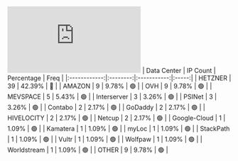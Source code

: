 ![Diagramm](https://github.com/obajay/StateSync-snapshots/blob/main/Projects/Aura/1/README.md)
| Data Center | IP Count | Percentage | Freq |
|:------------:|:--------:|:-----------:|:-----:|
| HETZNER | 39 | 42.39% | 🔴 |
| AMAZON | 9 | 9.78% | 🟢 |
| OVH | 9 | 9.78% | 🟢 |
| MEVSPACE | 5 | 5.43% | 🟢 |
| Interserver | 3 | 3.26% | 🟢 |
| PSINet | 3 | 3.26% | 🟢 |
| Contabo | 2 | 2.17% | 🟢 |
| GoDaddy | 2 | 2.17% | 🟢 |
| HIVELOCITY | 2 | 2.17% | 🟢 |
| Netcup | 2 | 2.17% | 🟢 |
| Google-Cloud | 1 | 1.09% | 🟢 |
| Kamatera | 1 | 1.09% | 🟢 |
| myLoc | 1 | 1.09% | 🟢 |
| StackPath | 1 | 1.09% | 🟢 |
| Vultr | 1 | 1.09% | 🟢 |
| Wolfpaw | 1 | 1.09% | 🟢 |
| Worldstream | 1 | 1.09% | 🟢 |
| OTHER | 9 | 9.78% | 🟢 |